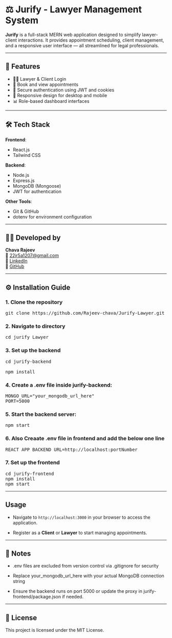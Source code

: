 # ⚖️ Jurify - Lawyer Management System

**Jurify** is a full-stack MERN web application designed to simplify lawyer-client interactions. It provides appointment scheduling, client management, and a responsive user interface — all streamlined for legal professionals.

---

## 🚀 Features

- 🧑‍⚖️ Lawyer & Client Login
- 📅 Book and view appointments
- 🔐 Secure authentication using JWT and cookies
- 📱 Responsive design for desktop and mobile
- 📊 Role-based dashboard interfaces

---

## 🛠️ Tech Stack

**Frontend**:
- React.js
- Tailwind CSS

**Backend**:
- Node.js
- Express.js
- MongoDB (Mongoose)
- JWT for authentication

**Other Tools**:
- Git & GitHub
- dotenv for environment configuration

---

## 🧑‍💻 Developed by

**Chava Rajeev**  
📧 22jr5a1207@gmail.com  
🔗 [LinkedIn](https://www.linkedin.com/in/chavarajeev)  
🔗 [GitHub](https://github.com/Rajeev-chava)

---

## ⚙️ Installation Guide


### 1. Clone the repository 
<pre>
git clone https://github.com/Rajeev-chava/Jurify-Lawyer.git
</pre>

### 2. Navigate to directory
<pre>
cd jurify Lawyer
</pre>
### 3. Set up the backend
<pre>
cd jurify-backend

npm install
</pre>

### 4. Create a .env file inside jurify-backend:
<pre>
MONGO_URL="your_mongodb_url_here"
PORT=5000
</pre>
### 5. Start the backend server:
<pre>
npm start
</pre>
### 6. Also Creaate .env file in frontend and add the below one line
<pre>
REACT_APP_BACKEND_URL=http://localhost:portNumber
</pre>
### 7. Set up the frontend
<pre>
cd jurify-frontend
npm install
npm start
</pre>

---

##  Usage

- Navigate to `http://localhost:3000` in your browser to access the application.

- Register as a **Client** or **Lawyer** to start managing appointments.


---

## 📌 Notes
- .env files are excluded from version control via .gitignore for security

- Replace your_mongodb_url_here with your actual MongoDB connection string

- Ensure the backend runs on port 5000 or update the proxy in jurify-frontend/package.json if needed.

---

## 🪪 License
This project is licensed under the MIT License.